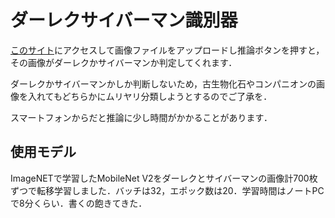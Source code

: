 # ダーレクサイバーマン識別器
[このサイト](https://t.co/bEZbrEr04T?amp=1)にアクセスして画像ファイルをアップロードし推論ボタンを押すと，その画像がダーレクかサイバーマンか判定してくれます．

ダーレクかサイバーマンかしか判断しないため，古生物化石やコンパニオンの画像を入れてもどちらかにムリヤリ分類しようとするのでご了承を．

スマートフォンからだと推論に少し時間がかかることがあります．

## 使用モデル
ImageNETで学習したMobileNet V2をダーレクとサイバーマンの画像計700枚ずつで転移学習しました．バッチは32，エポック数は20．学習時間はノートPCで8分くらい．書くの飽きてきた．


